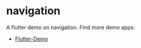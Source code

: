 # navigation

A flutter demo on navigation.
Find more demo apps:
- [Flutter-Demo](https://github.com/masxxiii/Flutter_Demo)

